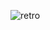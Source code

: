 ![retro](https://user-images.githubusercontent.com/66876634/130882299-cb7a6a20-5825-419a-9533-0d094085f380.jpeg)
